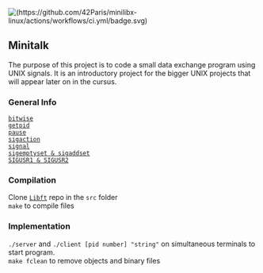 ![(https://github.com/42Paris/minilibx-linux/actions/workflows/ci.yml/badge.svg)](https://img.shields.io/badge/norminette-100%25-green)
## Minitalk 

The purpose of this project is to code a small data exchange program using UNIX signals. It is an introductory project for the bigger UNIX projects that will appear later on in the cursus. 

### General Info

[`bitwise`](https://www.cprogramming.com/tutorial/bitwise_operators.html) <br>
[`getpid`](https://man7.org/linux/man-pages/man2/getpid.2.html) <br>
[`pause`](https://man7.org/linux/man-pages/man2/pause.2.html) <br>
[`sigaction`](https://man7.org/linux/man-pages/man2/sigaction.2.html) <br>
[`signal`](https://man7.org/linux/man-pages/man2/signal.2.html) <br>
[`sigemptyset & sigaddset`](https://man7.org/linux/man-pages/man3/sigsetops.3.html) <br>
[`SIGUSR1 & SIGUSR2`](https://www.gnu.org/software/libc/manual/html_node/Miscellaneous-Signals.html)<br>

### Compilation

Clone [`Libft`](https://github.com/carlarfranca/42Projects/tree/main/ft_libft/Libft_Commented) repo  in the `src` folder <br>
`make` to compile files <br>

### Implementation 

`./server` and `./client [pid number] "string"` on simultaneous terminals to start program.<br>
`make fclean` to remove objects and binary files <br>
